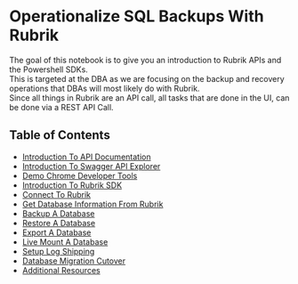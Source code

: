 # Operationalize SQL Backups With Rubrik
The goal of this notebook is to give you an introduction to Rubrik APIs and the Powershell SDKs.  
This is targeted at the DBA as we are focusing on the backup and recovery operations that DBAs will most likely do with Rubrik.  
Since all things in Rubrik are an API call, all tasks that are done in the UI, can be done via a REST API Call. 

## Table of Contents
- [Introduction To API Documentation](01_IntroductionToAPIDocumentation.ipynb)
- [Introduction To Swagger API Explorer](./02_IntroductionToSwaggerAPIExplorer.ipynb)
- [Demo Chrome Developer Tools](./03_DemoChromeDeveloperTools.ipynb)
- [Introduction To Rubrik SDK](./04_IntroductionToRubrikSDK.ipynb)
- [Connect To Rubrik](./05_ConnectToRubrik.ipynb)
- [Get Database Information From Rubrik](./06_GetDatabaseInformationFromRubrik.ipynb)
- [Backup A Database](./07_BackupADatabase.ipynb)
- [Restore A Database](./08_RestoreADatabase.ipynb)
- [Export A Database](./09_ExportADatabase.ipynb)
- [Live Mount A Database](./10_LiveMountADatabase.ipynb)
- [Setup Log Shipping](./11_SetupLogShipping.ipynb)
- [Database Migration Cutover](./12_DatabaseMigrationCutover.ipynb)
- [Additional Resources](./99_AdditionalResources.ipynb)